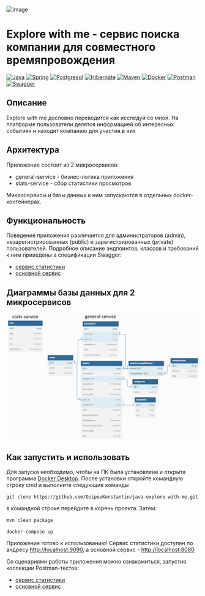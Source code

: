 ![image](https://github.com/OsipovKonstantin/java-explore-with-me/assets/98541812/ed49ca46-20ba-4a5e-b0e9-7122956c5af8)


# Explore with me - сервис поиска компании для совместного времяпровождения
[![Java](https://img.shields.io/badge/-Java%2011-F29111?style=for-the-badge&logo=java&logoColor=e38873)](https://www.oracle.com/java/)
[![Spring](https://img.shields.io/badge/-Spring%202.7.5-6AAD3D?style=for-the-badge&logo=spring&logoColor=90fd87)](https://spring.io/projects/spring-framework) 
[![Postgresql](https://img.shields.io/badge/-postgresql-31648C?style=for-the-badge&logo=postgresql&logoColor=FFFFFF)](https://www.postgresql.org/)
[![Hibernate](https://img.shields.io/badge/-Hibernate-B6A975?style=for-the-badge&logo=hibernate&logoColor=717c88)](https://hibernate.org/)
[![Maven](https://img.shields.io/badge/-Maven-7D2675?style=for-the-badge&logo=apache&logoColor=e38873)](https://maven.apache.org/)
[![Docker](https://img.shields.io/badge/docker-%230db7ed.svg?style=for-the-badge&logo=docker&logoColor=white)](https://www.docker.com/)
[![Postman](https://img.shields.io/badge/Postman-FF6C37?style=for-the-badge&logo=postman&logoColor=white)](https://www.postman.com/)
[![Swagger](https://img.shields.io/badge/-Swagger-%23Clojure?style=for-the-badge&logo=swagger&logoColor=white)](https://editor-next.swagger.io/)

## Описание
Explore with me дословно переводится как исследуй со мной. На платформе пользователи делятся информацией об интересных событиях и находят компанию для участия в них

## Архитектура
Приложение состоит из 2 микросервисов:
- general-service - бизнес-логика приложения
- stats-service - сбор статистики просмотров

Микросервисы и базы данных к ним запускаются в отдельных docker-контейнерах.


## Функциональность
Поведение приложения различается для администраторов (admin), незарегистрированных (public) и зарегистрированных (private) пользователей. Подробное описание эндпоинтов, классов и требований к ним приведены в спецификации Swagger:
- [сервис статистики](https://app.swaggerhub.com/apis/KonstantinOsipov/stat-service_api/v0)
- [основной сервис](https://app.swaggerhub.com/apis/KonstantinOsipov/explore-with_me_api/1.0)
## Диаграммы базы данных для 2 микросервисов
![схемы БД для 2 микросервисов](ewm_schema_DB.png)

## Как запустить и использовать
Для запуска необходимо, чтобы на ПК была установлена и открыта программа [Docker Desktop](https://www.docker.com/products/docker-desktop/). После установки откройте командную строку cmd и выполните следующие команды

   ```
git clone https://github.com/OsipovKonstantin/java-explore-with-me.git
   ```
в командной строке перейдите в корень проекта. Затем:
   ```
mvn clean package
   ```
   ```
docker-compose up
   ```
Приложение готово к использованию! Сервис статистики доступен по андресу [http://localhost:9090](http://localhost:9090), а основной сервис - [http://localhost:8080](http://localhost:8080)

Со сценариями работы приложения можно ознакомиться, запустив коллекции Postman-тестов:
- [сервис статистики](postman/stats-service.json)
- [основной сервис](postman/general-service.json)
